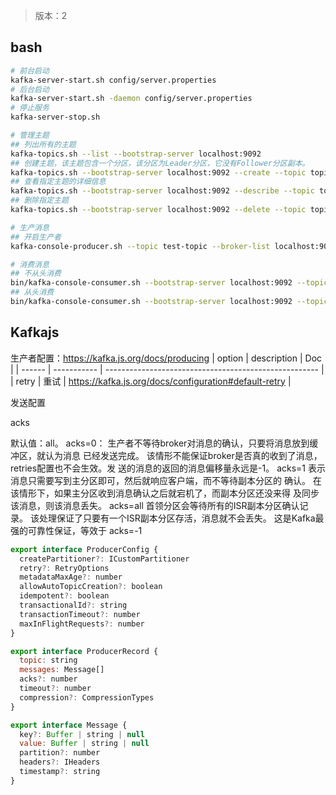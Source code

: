 > 版本：2

## bash

```bash
# 前台启动
kafka-server-start.sh config/server.properties
# 后台启动
kafka-server-start.sh -daemon config/server.properties
# 停止服务
kafka-server-stop.sh

# 管理主题
## 列出所有的主题
kafka-topics.sh --list --bootstrap-server localhost:9092
## 创建主题，该主题包含一个分区，该分区为Leader分区，它没有Follower分区副本。
kafka-topics.sh --bootstrap-server localhost:9092 --create --topic topic_1 --partitions 1 --replication-factor 1
## 查看指定主题的详细信息
kafka-topics.sh --bootstrap-server localhost:9092 --describe --topic topic_1
## 删除指定主题
kafka-topics.sh --bootstrap-server localhost:9092 --delete --topic topic_1

# 生产消息
## 开启生产者
kafka-console-producer.sh --topic test-topic --broker-list localhost:9092

# 消费消息
## 不从头消费
bin/kafka-console-consumer.sh --bootstrap-server localhost:9092 --topic test
## 从头消费
bin/kafka-console-consumer.sh --bootstrap-server localhost:9092 --topic test --from-beginning
```

## Kafkajs
生产者配置：https://kafka.js.org/docs/producing
| option | description | Doc                                                   |
| ------ | ----------- | ----------------------------------------------------- |
| retry  | 重试        | https://kafka.js.org/docs/configuration#default-retry |


发送配置

acks

默认值：all。
acks=0：
生产者不等待broker对消息的确认，只要将消息放到缓冲区，就认为消息
已经发送完成。
该情形不能保证broker是否真的收到了消息，retries配置也不会生效。发
送的消息的返回的消息偏移量永远是-1。
acks=1
表示消息只需要写到主分区即可，然后就响应客户端，而不等待副本分区的
确认。
在该情形下，如果主分区收到消息确认之后就宕机了，而副本分区还没来得
及同步该消息，则该消息丢失。
acks=all
首领分区会等待所有的ISR副本分区确认记录。
该处理保证了只要有一个ISR副本分区存活，消息就不会丢失。
这是Kafka最强的可靠性保证，等效于 acks=-1

```js
export interface ProducerConfig {
  createPartitioner?: ICustomPartitioner
  retry?: RetryOptions
  metadataMaxAge?: number
  allowAutoTopicCreation?: boolean
  idempotent?: boolean
  transactionalId?: string
  transactionTimeout?: number
  maxInFlightRequests?: number
}

export interface ProducerRecord {
  topic: string
  messages: Message[]
  acks?: number
  timeout?: number
  compression?: CompressionTypes
}

export interface Message {
  key?: Buffer | string | null
  value: Buffer | string | null
  partition?: number
  headers?: IHeaders
  timestamp?: string
}
```

